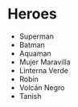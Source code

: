 # Heroes

* Superman
* Batman
* Aquaman
* Mujer Maravilla
* Linterna Verde
* Robin
* Volcán Negro
* Tanish
